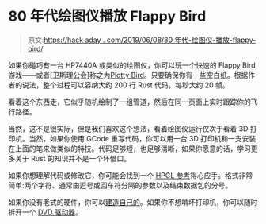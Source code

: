 # 80 年代绘图仪播放 Flappy Bird

> 原文:[https://hack aday . com/2019/06/08/80 年代-绘图仪-播放-flappy-bird/](https://hackaday.com/2019/06/08/1980s-plotter-plays-flappy-bird/)

如果你碰巧有一台 HP7440A 或类似的绘图仪，你可以玩一个快速的 Flappy Bird 游戏——或者[卫斯理公会]称之为[Plotty Bird](https://github.com/WesleyAC/plotty-bird)。只要确保你有一些空白纸。根据作者的说法，整个过程可以容纳大约 200 行 Rust 代码，每秒大约 20 帧。

看着这个东西走，它似乎随机绘制了一组管道，然后在同一页面上实时跟踪你的飞行路径。

当然，这不是很实际，但是我们喜欢这个想法，看着绘图仪运行仅次于看着 3D 打印机。当然，如果你使用 GCode 重写代码，你可以用一台 3D 打印机和一支安装在上面的笔来做类似的特技。代码足够短，也足够清晰，如果你愿意的话，学习更多关于 Rust 的知识并不是一个坏借口。

如果你想理解代码或修改它，你可能会找到一个 [HPGL 参考](https://www.isoplotec.co.jp/HPGL/eHPGL.htm)得心应手。格式非常简单:两个字符、通常由逗号或回车符分隔的参数以及结束数据包的分号。

如果你没有老式的硬件，你可以[建造自己的](https://hackaday.com/2019/01/30/pen-plotter-from-salvaged-printer-parts/)。如果你不想啃坏打印机，你可以随时拆开一个 [DVD 驱动器](https://hackaday.com/2019/04/29/build-a-plotter-using-scrap-dvd-drives/)。